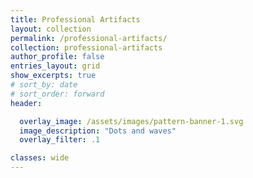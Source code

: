 ```yaml
---
title: Professional Artifacts
layout: collection
permalink: /professional-artifacts/
collection: professional-artifacts
author_profile: false
entries_layout: grid
show_excerpts: true
# sort_by: date
# sort_order: forward
header:

  overlay_image: /assets/images/pattern-banner-1.svg
  image_description: "Dots and waves"
  overlay_filter: .1

classes: wide
---
```

